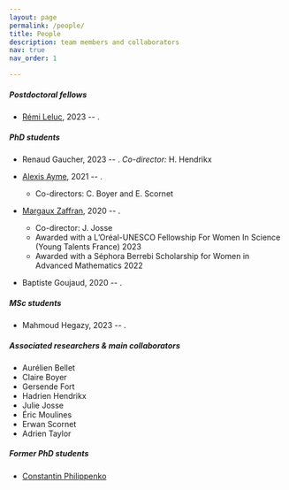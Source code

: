 ```yaml
---
layout: page
permalink: /people/
title: People
description: team members and collaborators
nav: true
nav_order: 1

---
```


##### Postdoctoral fellows

- [Rémi Leluc](https://remileluc.github.io/), 2023 -- .

##### PhD students

- Renaud Gaucher, 2023 -- .
_Co-director:_ H. Hendrikx

- [Alexis Ayme](https://alexisayme.github.io/), 2021 -- .
    - Co-directors: C. Boyer and E. Scornet

- [Margaux Zaffran](https://mzaffran.github.io/), 2020 -- .
    - Co-director: J. Josse
    - Awarded with a L’Oréal-UNESCO Fellowship For Women In Science (Young Talents France) 2023
    - Awarded with a Séphora Berrebi Scholarship for Women in Advanced Mathematics 2022

- Baptiste Goujaud, 2020 -- .

##### MSc students

- Mahmoud Hegazy, 2023 -- .

##### Associated researchers & main collaborators

- Aurélien Bellet
- Claire Boyer
- Gersende Fort
- Hadrien Hendrikx
- Julie Josse
- Éric Moulines
- Erwan Scornet
- Adrien Taylor

##### Former PhD students

- [Constantin Philippenko]()
